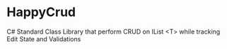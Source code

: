 # HappyCrud
C# Standard Class Library that perform CRUD on IList &lt;T> while tracking Edit State and Validations 
